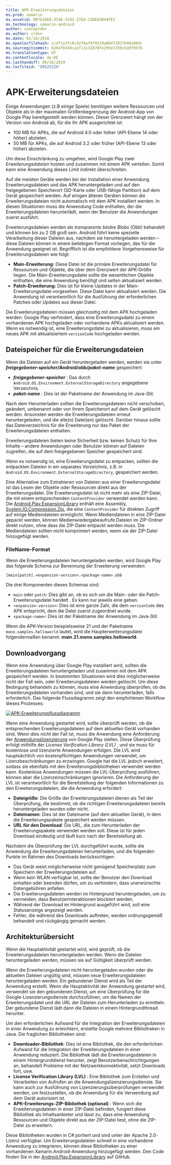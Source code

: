 ```yaml
---
title: APK-Erweiterungsdateien
ms.prod: xamarin
ms.assetid: DB7E38E8-3C4E-5191-27EA-22DE63044FE2
ms.technology: xamarin-android
author: conceptdev
ms.author: crdun
ms.date: 02/16/2018
ms.openlocfilehash: ccdf1e3fc0c42f8af8f9219a8b472827048a90dc
ms.sourcegitcommit: 6264fb540ca1f131328707e295e7259cb10f95fb
ms.translationtype: HT
ms.contentlocale: de-DE
ms.lasthandoff: 08/16/2019
ms.locfileid: "69525228"
---
```

# <a name="apk-expansion-files"></a>APK-Erweiterungsdateien

Einige Anwendungen (z.B einige Spiele) benötigen weitere Ressourcen und Objekte als in der maximalen Größenbegrenzung der Android-App von Google Play bereitgestellt werden können. Dieser Grenzwert hängt von der Version von Android ab, für die Ihr APK ausgerichtet ist:

- 100 MB für APKs, die auf Android 4.0 oder höher (API-Ebene 14 oder höher) abzielen.
- 50 MB für APKs, die auf Android 3.2 oder früher (API-Ebene 13 oder höher) abzielen.

Um diese Einschränkung zu umgehen, wird Google Play zwei *Erweiterungsdateien* hosten und zusammen mit einem APK verteilen. Somit kann eine Anwendung dieses Limit indirekt überschreiten. 

Auf die meisten Geräte werden bei der Installation einer Anwendung Erweiterungsdateien und das APK heruntergeladen und auf den freigegebenen Speicherort (SD-Karte oder USB-fähige Partition) auf dem Gerät gespeichert werden. Auf einigen älteren Geräten können die Erweiterungsdateien nicht automatisch mit dem APK installiert werden. In diesen Situationen muss die Anwendung Code enthalten, der die Erweiterungsdateien herunterlädt, wenn der Benutzer die Anwendungen zuerst ausführt.

Erweiterungsdateien werden als *transparente binäre Blobs (Obb)* behandelt und können bis zu 2 GB groß sein. Android führt keine spezielle Verarbeitung dieser Dateien aus, nachdem sie heruntergeladen werden &ndash; diese Dateien können in einem beliebigen Format vorliegen, das für die Anwendung geeignet ist. Begrifflich ist die empfohlene Vorgehensweise für Erweiterungsdateien wie folgt:

- **Main-Erweiterung:** Diese Datei ist die primäre Erweiterungsdatei für Ressourcen und Objekte, die über dem Grenzwert der APK-Größe liegen. Die Main-Erweiterungsdatei sollte die wesentlichen Objekte enthalten, die eine Anwendung benötigt und selten aktualisiert werden.
- **Patch-Erweiterung:** Dies ist für kleine Updates in der Main-Erweiterungsdatei vorgesehen. Diese Datei kann aktualisiert werden. Die Anwendung ist verantwortlich für die Ausführung der erforderlichen Patches oder Updates aus dieser Datei.


Die Erweiterungsdateien müssen gleichzeitig mit dem APK hochgeladen werden.
Google Play verhindert, dass eine Erweiterungsdatei zu einem vorhandenen APK hochgeladen oder vorhandene APKs aktualisiert werden. Wenn es notwendig ist, eine Erweiterungsdatei zu aktualisieren, muss ein neues APK mit aktualisiertem `versionCode` hochgeladen werden.


## <a name="expansion-file-storage"></a>Dateispeicher für die Erweiterungsdateien

Wenn die Dateien auf ein Gerät heruntergeladen werden, werden sie unter **_freigegebener-speicher_/Android/obb/_paket-name_** gespeichert:

- **_freigegebener-speicher_** : Das durch `Android.OS.Environment.ExternalStorageDirectory` angegebene Verzeichnis.
- **_paket-name_** : Dies ist der Paketname der Anwendung im Java-Stil.


Nach dem Herunterladen sollten die Erweiterungsdateien nicht verschoben, geändert, umbenannt oder von ihrem Speicherort auf dem Gerät gelöscht werden. Ansonsten werden die Erweiterungsdateien erneut heruntergeladen, und die alte(n) Datei(en) gelöscht. Darüber hinaus sollte das Dateiverzeichnis für die Erweiterung nur das Paket der Erweiterungsdateien enthalten.

Erweiterungsdateien bieten keine Sicherheit bzw. keinen Schutz für Ihre Inhalte &ndash; andere Anwendungen oder Benutzer können auf Dateien zugreifen, die auf dem freigegebenen Speicher gespeichert sind.

Wenn es notwendig ist, eine Erweiterungsdatei zu entpacken, sollten die entpackten Dateien in ein separates Verzeichnis, z.B. in `Android.OS.Environment.ExternalStorageDirectory`, gespeichert werden.

Eine Alternative zum Extrahieren von Dateien aus einer Erweiterungsdatei ist das Lesen der Objekte oder Ressourcen direkt aus der Erweiterungsdatei. Die Erweiterungsdatei ist nicht mehr als eine ZIP-Datei, die mit einem entsprechenden `ContentProvider` verwendet werden kann. Die [Android.Play.ExpansionLibrary](https://github.com/mattleibow/Android.Play.ExpansionLibrary) enthält eine Assembly, [System.IO.Compression.Zip](https://github.com/mattleibow/Android.Play.ExpansionLibrary/tree/master/System.IO.Compression.Zip), die eine `ContentProvider` für direkten Zugriff auf einige Mediendateien ermöglicht. Wenn Mediendateien in eine ZIP-Datei gepackt werden, können Medienwiedergabeaufrufe Dateien im ZIP-Ordner direkt nutzen, ohne dass die ZIP-Datei entpackt werden muss. Die Mediendateien sollten nicht komprimiert werden, wenn sie der ZIP-Datei hinzugefügt werden. 


### <a name="filename-format"></a>FileName-Format

Wenn die Erweiterungsdateien heruntergeladen werden, wird Google Play das folgende Schema zur Benennung der Erweiterung verwenden:

```
[main|patch].<expansion-version>.<package-name>.obb
```

Die drei Komponenten dieses Schemas sind:

- `main` oder `patch`: Dies gibt an, ob es sich um die Main- oder die Patch-Erweiterungsdatei handelt . Es kann nur jeweils eine geben.
- `<expansion-version>`: Dies ist eine ganze Zahl, die dem `versionCode` des APK entspricht, dem die Datei zuerst zugeordnet wurde.
- `<package-name>`: Dies ist der Paketname der Anwendung im Java-Stil.


Wenn die APK-Version beispielsweise 21 und der Paketname `mono.samples.helloworld` lautet, wird die Haupterweiterungsdatei folgendermaßen benannt: **main.21.mono.samples.helloworld**.


## <a name="download-process"></a>Downloadvorgang

Wenn eine Anwendung über Google Play installiert wird, sollten die Erweiterungsdateien heruntergeladen und zusammen mit dem APK gespeichert werden. In bestimmten Situationen wird dies möglicherweise nicht der Fall sein, oder Erweiterungsdateien werden gelöscht. Um diese Bedingung behandeln zu können, muss eine Anwendung überprüfen, ob die Erweiterungsdateien vorhanden sind, und sie dann herunterladen, falls erforderlich. Das folgende Flussdiagramm zeigt den empfohlenen Workflow dieses Prozesses:

[![APK-Erweiterungsflussdiagramm](apk-expansion-files-images/apkexpansion.png)](apk-expansion-files-images/apkexpansion.png#lightbox)

Wenn eine Anwendung gestartet wird, sollte überprüft werden, ob die entsprechenden Erweiterungsdateien auf dem aktuellen Gerät vorhanden sind. Wenn dies nicht der Fall ist, muss die Anwendung eine Anforderung der [Anwendungslizenzierung](https://developer.android.com/google/play/licensing/index.html) von Google Play stellen. Diese Überprüfung erfolgt mithilfe der *License Verification Library (LVL)* , und sie muss für kostenlose und lizenzierte Anwendungen erfolgen. Die LVL wird hauptsächlich von kostenpflichtigen Anwendungen verwendet, um Lizenzbeschränkungen zu erzwingen. Google hat die LVL jedoch erweitert, sodass sie ebenfalls mit den Erweiterungsbibliotheken verwendet werden kann. Kostenlose Anwendungen müssen die LVL-Überprüfung ausführen, können aber die Lizenzeinschränkungen ignorieren. Die Anforderung der LVL ist verantwortlich für die Bereitstellung der folgenden Informationen zu den Erweiterungsdateien, die die Anwendung erfordert: 

- **Dateigröße**: Die Größe der Erweiterungsdateien dienen als Teil der Überprüfung, die bestimmt, ob die richtigen Erweiterungsdateien bereits heruntergeladen wurden oder nicht.
- **Dateinamen**: Dies ist der Dateiname (auf dem aktuellen Gerät), in dem die Erweiterungspakete gespeichert werden müssen.
- **URL für den Download**: Die URL, die zum Herunterladen der Erweiterungspakete verwendet werden soll. Diese ist für jeden Download eindeutig und läuft kurz nach der Bereitstellung ab.


Nachdem die Überprüfung der LVL durchgeführt wurde, sollte die Anwendung die Erweiterungsdateien herunterladen, und die folgenden Punkte im Rahmen des Downloads berücksichtigen:

- Das Gerät weist möglicherweise nicht genügend Speicherplatz zum Speichern der Erweiterungsdateien auf.
- Wenn kein WLAN verfügbar ist, sollte der Benutzer den Download anhalten oder beenden dürfen, um zu verhindern, dass unerwünschte Datengebühren anfallen.
- Die Erweiterungsdateien werden im Hintergrund heruntergeladen, um zu vermeiden, dass Benutzerinteraktionen blockiert werden.
- Während der Download im Hintergrund ausgeführt wird, soll eine Statusanzeige angezeigt werden.
- Fehler, die während des Downloads auftreten, werden ordnungsgemäß behandelt und rückgängig gemacht werden.



## <a name="architectural-overview"></a>Architekturübersicht

Wenn die Hauptaktivität gestartet wird, wird geprüft, ob die Erweiterungsdateien heruntergeladen werden. Wenn die Dateien heruntergeladen werden, müssen sie auf Gültigkeit überprüft werden.

Wenn die Erweiterungsdateien nicht heruntergeladen wurden oder die aktuellen Dateien ungültig sind, müssen neue Erweiterungsdateien heruntergeladen werden. Ein gebundener Dienst wird als Teil der Anwendung erstellt. Wenn die Hauptaktivität der Anwendung gestartet wird, verwendet sie den gebundenen Dienst, um eine Überprüfung für die Google-Lizenzierungsdienste durchzuführen, um die Namen der Erweiterungsdatei und die URL der Dateien zum Herunterladen zu ermitteln. Der gebundene Dienst lädt dann die Dateien in einem Hintergrundthread herunter.

Um den erforderlichen Aufwand für die Integration der Erweiterungsdateien in einer Anwendung zu erleichtern, erstellte Google mehrere Bibliotheken in Java. Die fraglichen Bibliotheken sind:

- **Downloader-Bibliothek**: Dies ist eine Bibliothek, die den erforderlichen Aufwand für die Integration der Erweiterungsdateien in einer Anwendung reduziert. Die Bibliothek lädt die Erweiterungsdateien in einem Hintergrunddienst herunter, zeigt Benutzerbenachrichtigungen an, behandelt Probleme mit der Netzwerkkonnektivität, setzt Downloads fort, usw.
- **License Verification Library (LVL)** : Eine Bibliothek zum Erstellen und Verarbeiten von Aufrufen an die Anwendungslizenzierungsdienste. Sie kann auch zur Ausführung von Lizenzierungsüberprüfungen verwendet werden, um festzustellen, ob die Anwendung für die Verwendung auf dem Gerät autorisiert ist.
- **APK-Erweiterungs-ZIP-Bibliothek (optional)** : Wenn sich die Erweiterungsdateien in einer ZIP-Datei befinden, fungiert diese Bibliothek als Inhaltsanbieter und lässt zu, dass eine Anwendung Ressourcen und Objekte direkt aus der ZIP-Datei liest, ohne die ZIP-Datei zu erweitern.


Diese Bibliotheken wurden in C# portiert und sind unter der Apache 2.0-Lizenz verfügbar. Um Erweiterungsdateien schnell in eine vorhandene Anwendung zu integrieren, können diese Bibliotheken zu einer vorhandenen Xamarin.Android-Anwendung hinzugefügt werden. Den Code finden Sie in der [Android.Play.ExpansionLibrary](https://github.com/mattleibow/Android.Play.ExpansionLibrary) auf GitHub.
